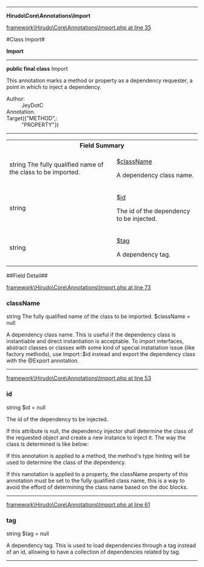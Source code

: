 

- - -

**Hirudo\Core\Annotations\Import**


<a href="https://github.com/JeyDotC/Hirudo/blob/make-composer-compatible/framework/Hirudo/Core/Annotations/Import.php#L35" target='_blank'>framework\Hirudo\Core\Annotations\Import.php at line 35</a>

#Class Import#

**Import**




- - -

<p><strong>public final  class</strong> <span>Import</span></p>

<div class="comment" id="overview_description"><p>This annotation marks a method or property as a dependency requester, a point in which
to inject a dependency.</p></div>

<dl>
<dt>Author:</dt>
<dd>JeyDotC</dd>
<dt>Annotation.</dt>
<dt>Target({"METHOD",:</dt>
<dd>"PROPERTY"})</dd>
</dl>


<hr />



<table id="summary_field">
<tr><th colspan="2">Field Summary</th></tr>
<tr>
<td><span class='k'></span> <span class='nx'>string The fully qualified name of the class to be imported.</span></td>
<td class="description"><p class="name" ><a href="https://github.com/JeyDotC/Hirudo-docs/blob/master/Hirudo/Core/Annotations/Import.md#classname"> $className</a>
                                </p><p class="description">A dependency class name. </p></td>
</tr>
<tr>
<td><span class='k'></span> <span class='nx'>string</span></td>
<td class="description"><p class="name" ><a href="https://github.com/JeyDotC/Hirudo-docs/blob/master/Hirudo/Core/Annotations/Import.md#id"> $id</a>
                                </p><p class="description">The id of the dependency to be injected.
</p></td>
</tr>
<tr>
<td><span class='k'></span> <span class='nx'>string</span></td>
<td class="description"><p class="name" ><a href="https://github.com/JeyDotC/Hirudo-docs/blob/master/Hirudo/Core/Annotations/Import.md#tag"> $tag</a>
                                </p><p class="description">A dependency tag. </p></td>
</tr>
</table>

##Field Detail##

<a href="https://github.com/JeyDotC/Hirudo/blob/make-composer-compatible/framework/Hirudo/Core/Annotations/Import.php#L73" target='_blank'>framework\Hirudo\Core\Annotations\Import.php at line 73</a>

<h3 id="className">className</h3>
<span class='k'></span> <span class='nx'>string The fully qualified name of the class to be imported.</span><span class='no'> $className</span><span class='o'> = null</span>

<div class="details">
<p>A dependency class name. This is useful if the dependency class is instantiable
and direct instantiation is acceptable. To import interfaces, abstract
classes or classes with some kind of special instatiation issue
(like factory methods), use Import::$id instead and export the dependency
class with the @Export annotation.</p>
</div>

- - -


<a href="https://github.com/JeyDotC/Hirudo/blob/make-composer-compatible/framework/Hirudo/Core/Annotations/Import.php#L53" target='_blank'>framework\Hirudo\Core\Annotations\Import.php at line 53</a>

<h3 id="id">id</h3>
<span class='k'></span> <span class='nx'>string</span><span class='no'> $id</span><span class='o'> = null</span>

<div class="details">
<p>The id of the dependency to be injected.</p><p>If this attribute is null, the dependency injector shall determine the class
of the requested object and create a new instance to inject it. The way the class is
determined is like below:</p><p>If this annotation is applied to a method, the method's type hinting will be used
to determine the class of the dependency.</p><p>If this nanotation is applied to a property, the className property of this annotation
must be set to the fully qualified class name, this is a way to avoid the efford
of determining the class name based on the doc blocks.</p>
</div>

- - -


<a href="https://github.com/JeyDotC/Hirudo/blob/make-composer-compatible/framework/Hirudo/Core/Annotations/Import.php#L61" target='_blank'>framework\Hirudo\Core\Annotations\Import.php at line 61</a>

<h3 id="tag">tag</h3>
<span class='k'></span> <span class='nx'>string</span><span class='no'> $tag</span><span class='o'> = null</span>

<div class="details">
<p>A dependency tag. This is used to load dependencies through a tag instead
of an id, allowing to have a collection of dependencies related by tag.</p>
</div>

- - -

